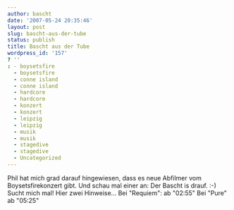 ```yaml
---
author: bascht
date: '2007-05-24 20:35:46'
layout: post
slug: bascht-aus-der-tube
status: publish
title: Bascht aus der Tube
wordpress_id: '157'
? ''
: - boysetsfire
  - boysetsfire
  - conne island
  - conne island
  - hardcore
  - hardcore
  - konzert
  - konzert
  - leipzig
  - leipzig
  - musik
  - musik
  - stagedive
  - stagedive
  - Uncategorized
---
```


Phil hat mich grad darauf hingewiesen, dass es neue Abfilmer vom
Boysetsfirekonzert gibt. Und schau mal einer an: Der Bascht is
drauf. :-) Sucht mich mal! Hier zwei Hinweise... Bei "Requiem": ab
"02:55" Bei "Pure" ab "05:25"


